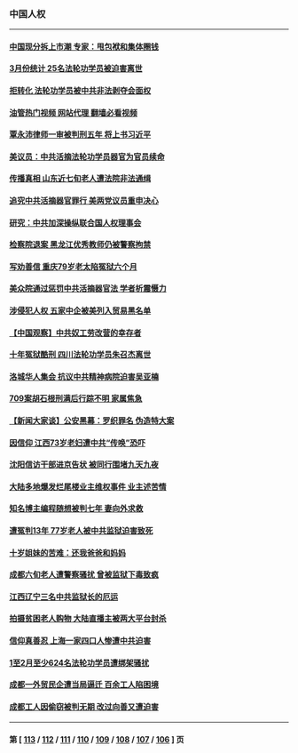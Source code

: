### 中国人权
---
#### [中国现分拆上市潮 专家：甩包袱和集体圈钱](../../pages/ncid278/n13964320.md?04040445) 
#### [3月份统计 25名法轮功学员被迫害离世](../../pages/ncid278/n13963851.md?04040445) 
#### [拒转化 法轮功学员被中共非法剥夺会面权](../../pages/ncid278/n13961975.md?04040445) 
#### [油管热门视频 网站代理 翻墙必看视频](http://138.2.39.72:81/youtube.html?epic-marker?04040445)
#### [覃永沛律师一审被判刑五年 将上书习近平](../../pages/ncid278/n13962335.md?04040445) 
#### [美议员：中共活摘法轮功学员器官为官员续命](../../pages/ncid278/n13961550.md?04040445) 
#### [传播真相 山东近七旬老人遭法院非法通缉](../../pages/ncid278/n13961068.md?04040445) 
#### [追究中共活摘器官罪行 美两党议员重申决心](../../pages/ncid278/n13961970.md?04040445) 
#### [研究：中共加深操纵联合国人权理事会](../../pages/ncid278/n13961556.md?04040445) 
#### [检察院退案 黑龙江优秀教师仍被警察拘禁](../../pages/ncid278/n13960361.md?04040445) 
#### [写劝善信 重庆79岁老太陷冤狱六个月](../../pages/ncid278/n13956118.md?04040445) 
#### [美众院通过惩罚中共活摘器官法 学者析震慑力](../../pages/ncid278/n13961128.md?04040445) 
#### [涉侵犯人权 五家中企被美列入贸易黑名单](../../pages/ncid278/n13960595.md?04040445) 
#### [【中国观察】中共奴工劳改营的幸存者](../../pages/ncid278/n13959529.md?04040445) 
#### [十年冤狱酷刑 四川法轮功学员朱召杰离世](../../pages/ncid278/n13959794.md?04040445) 
#### [洛城华人集会 抗议中共精神病院迫害吴亚楠](../../pages/ncid278/n13959971.md?04040445) 
#### [709案胡石根刑满后行踪不明 家属焦急](../../pages/ncid278/n13957803.md?04040445) 
#### [【新闻大家谈】公安黑幕：罗织罪名 伪造特大案](../../pages/ncid278/n13957627.md?04040445) 
#### [因信仰 江西73岁老妇遭中共“传唤”恐吓](../../pages/ncid278/n13955184.md?04040445) 
#### [沈阳信访干部进京告状 被同行围堵九天九夜](../../pages/ncid278/n13954685.md?04040445) 
#### [大陆多地爆发烂尾楼业主维权事件 业主述苦情](../../pages/ncid278/n13956145.md?04040445) 
#### [知名博主编程随想被判七年 妻向外求救](../../pages/ncid278/n13955870.md?04040445) 
#### [遭冤判13年 77岁老人被中共监狱迫害致死](../../pages/ncid278/n13953812.md?04040445) 
#### [十岁姐妹的苦难：还我爸爸和妈妈](../../pages/ncid278/n13923454.md?04040445) 
#### [成都六旬老人遭警察骚扰 曾被监狱下毒致疯](../../pages/ncid278/n13952299.md?04040445) 
#### [江西辽宁三名中共监狱长的厄运](../../pages/ncid278/n13951740.md?04040445) 
#### [拍摄贫困老人购物 大陆直播主被两大平台封杀](../../pages/ncid278/n13952368.md?04040445) 
#### [信仰真善忍 上海一家四口人惨遭中共迫害](../../pages/ncid278/n13950973.md?04040445) 
#### [1至2月至少624名法轮功学员遭绑架骚扰](../../pages/ncid278/n13950181.md?04040445) 
#### [成都一外贸民企遭当局逼迁 百余工人陷困境](../../pages/ncid278/n13950512.md?04040445) 
#### [成都工人因偷窃被判无期 改过向善又遭迫害](../../pages/ncid278/n13948561.md?04040445) 

---
#### 第 [ [113](./113.md?04040445) / [112](./112.md?04040445) / [111](./111.md?04040445) / [110](./110.md?04040445) / [109](./109.md?04040445) / [108](./108.md?04040445) / [107](./107.md?04040445) / [106](./106.md?04040445) ] 页
